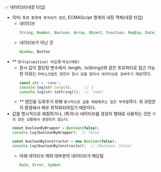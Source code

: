 ✅ 네이티브(내장 타입)

* 의미: `특정 환경에 종속되지 않은`, ECMAScript 명세의 내장 객체(내장 타입)
  * 네이티브
    ```js
    String, Number, Boolean, Array, Object, Function, RegExp, Date, Error, Symbol
    ```
  * 네이티브가 아닌 것
    ```js
    Window, Button
    ```
* ** `원시(primitive) 타입`과 `박싱(래핑)`
  * 원시 값이 할당된 변수에서 .length, .toString()와 같은 프로퍼티로 접근 가능한 이유는 `자바스크립트 엔진이 원시 값을 알아서 네이티브로 감싸주기 때문`이다.
    ```js
    const str = 'name';
    console.log(str.length);      // 3
    console.log(str.toString());  // 'name'
    ```
  * ** 엔진을 도와주기 위해 `명시적으로 값을 래핑해주는 일은 부적절`하다. 위 과정은 각 환경에서 매우 최적화되어있기 때문이다.
* 값을 명시적으로 래핑하거나, (특히나) 네이티브를 생성자 형태로 사용하는 것은 `거의 모든 상황에서 권장되지 않는다.`
  ```js
  const booleanByWrapper = Boolean(false);
  console.log(booleanByWrapper);  // false

  const booleanByConstructor = new Boolean(false);
  console.log(booleanByConstructor);  // [Boolean: false]
  ```
  * 아래 네이티브 제외 대부분의 네이티브가 해당됨
    ```js
    Date, Error, Symbol
    ```